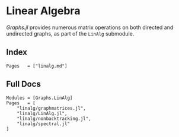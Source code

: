 # Linear Algebra

_Graphs.jl_ provides numerous matrix operations on both directed and undirected graphs, as part of the `LinAlg` submodule.

## Index

```@index
Pages   = ["linalg.md"]
```

## Full Docs

```@autodocs
Modules = [Graphs.LinAlg]
Pages   = [
    "linalg/graphmatrices.jl",
    "linalg/LinAlg.jl",
    "linalg/nonbacktracking.jl",
    "linalg/spectral.jl"
]

```
